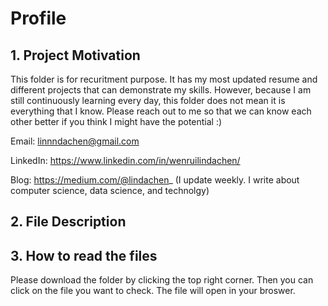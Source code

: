 # Profile
## 1. Project Motivation
This folder is for recuritment purpose. It has my most updated resume and different projects that can demonstrate my skills. However, because I am still continuously learning every day, this folder does not mean it is everything that I know. Please reach out to me so that we can know each other better if you think I might have the potential :)

Email: linnndachen@gmail.com

LinkedIn: https://www.linkedin.com/in/wenruilindachen/

Blog: https://medium.com/@lindachen_ (I update weekly. I write about computer science, data science, and technolgy)

## 2. File Description


## 3. How to read the files
Please download the folder by clicking the top right corner. Then you can click on the file you want to check. The file will open in your broswer.
